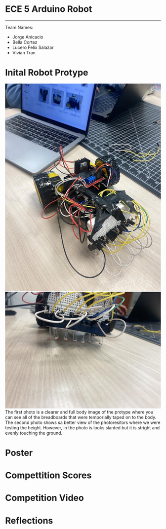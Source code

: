 # ECE 5 Arduino Robot
---
Team Names: 

- Jorge Anicacio
- Bella Cortez
- Lucero Felix Salazar
- Vivian Tran 


# Inital Robot Protype
![Image](https://github.com/viviantran706/ECE5_Final_Project/blob/fbcd7bc5c99b77eeabd6c19057838582389698e1/IMG_0119.jpeg)
![Image](https://github.com/viviantran706/ECE5_Final_Project/blob/33d52f328c1ac5472ca4ab3702de892ab7b05027/IMG_0120.jpeg)
The first photo is a clearer and full body image of the protype where you can see all of the breadboards that were temporially taped on to the body. The second photo shows sa better view of the photoresitors where we were testing the height. However, in the photo is looks slanted but it is stright and evenly touching the ground.


# Poster

# Compettition Scores

# Competition Video

# Reflections 
